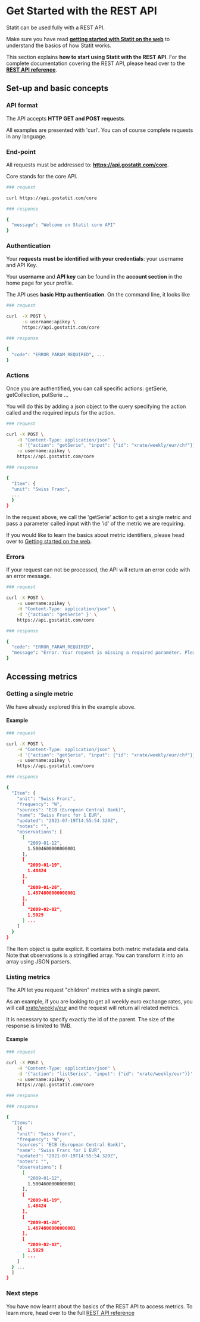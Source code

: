 # Get Started with the REST API

Statit can be used fully with a REST API.

Make sure you have read [**getting started with Statit on the web**](/gs/web.md) to understand the basics of how Statit works.

This section explains **how to start using Statit with the REST API**. For the complete documentation covering the REST API, please head over to the [**REST API reference**](/reference/api_rest.md).


## **Set-up and basic concepts**

### API format

The API accepts **HTTP GET and POST requests**.

All examples are presented with 'curl'. You can of course complete requests in any language.


### End-point

All requests must be addressed to: **https://api.gostatit.com/core**.

Core stands for the core API.

```bash
### request

curl https://api.gostatit.com/core

### response

{
  "message": "Welcome on Statit core API"
}

```

### Authentication

Your **requests must be identified with your credentials**: your username and API Key.

Your **username** and **API key** can be found in the **account section** in the home page for your profile.

The API uses **basic Http authentication**. On the command line, it looks like

```bash
### request

curl  -X POST \
      -u username:apikey \
      https://api.gostatit.com/core

### response

{
  "code": "ERROR_PARAM_REQUIRED", ...
}
```

### Actions

Once you are authentified, you can call specific actions: getSerie, getCollection, putSerie ...

You will do this by adding a json object to the query specifying the action called and the required inputs for the action.


```bash
### request

curl -X POST \
    -H "Content-Type: application/json" \
    -d '{"action": "getSerie", "input": {"id": "xrate/weekly/eur/chf"}}' \
    -u username:apikey \
    https://api.gostatit.com/core

### response

{
  "Item": {
  "unit": "Swiss Franc",
  ...
  }
}

```

In the request above, we call the 'getSerie' action to get a single metric and pass a parameter called input with the 'id' of the metric we are requiring.

If you would like to learn the basics about metric identifiers, please head over to [Getting started on the web](/gs/web.md).


### Errors

If your request can not be processed, the API will return an error code with an error message.


```bash
### request

curl -X POST \
    -u username:apikey \
    -H "Content-Type: application/json" \
    -d '{"action": "getSerie" }' \
    https://api.gostatit.com/core

### response

{
  "code": "ERROR_PARAM_REQUIRED",
  "message": "Error. Your request is missing a required parameter. Please check the documentation"
}

```


## **Accessing metrics**

### Getting a single metric

We have already explored this in the example above.

#### Example

```bash
### request

curl -X POST \
    -H "Content-Type: application/json" \
    -d '{"action": "getSerie", "input": {"id": "xrate/weekly/eur/chf"}}' \
    -u username:apikey \
    https://api.gostatit.com/core

### response

{
  "Item": {
    "unit": "Swiss Franc",
    "frequency": "W",
    "sources": "ECB (European Central Bank)",
    "name": "Swiss Franc for 1 EUR",
    "updated": "2021-07-19T14:55:54.320Z",
    "notes": "",
    "observations": [
      [
        "2009-01-12",
        1.5004600000000001
      ],
      [
        "2009-01-19",
        1.48424
      ],
      [
        "2009-01-26",
        1.4874800000000001
      ],
      [
        "2009-02-02",
        1.5029
      ] ...
    ]
  }
}
```


The Item object is quite explicit. It contains both metric metadata and data. Note that observations is a stringified array. You can transform it into an array using JSON parsers.


### Listing metrics

The API let you request "children" metrics with a single parent.

As an example, if you are looking to get all weekly euro exchange rates, you will call [xrate/weekly/eur](https://gostatit.com/xrate/weekly/eur) and the request will return all related metrics.

It is necessary to specify exactly the id of the parent. The size of the response is limited to 1MB.


#### Example

```bash
### request

curl -X POST \
    -H "Content-Type: application/json" \
    -d '{"action": "listSeries", "input": {"id": "xrate/weekly/eur"}}' \
    -u username:apikey \
    https://api.gostatit.com/core

### response

### response

{
  "Items":
    [{
    "unit": "Swiss Franc",
    "frequency": "W",
    "sources": "ECB (European Central Bank)",
    "name": "Swiss Franc for 1 EUR",
    "updated": "2021-07-19T14:55:54.320Z",
    "notes": "",
    "observations": [
      [
        "2009-01-12",
        1.5004600000000001
      ],
      [
        "2009-01-19",
        1.48424
      ],
      [
        "2009-01-26",
        1.4874800000000001
      ],
      [
        "2009-02-02",
        1.5029
      ] ...
    ]
  } ...
  ]
}
```

### **Next steps**

You have now learnt about the basics of the REST API to access metrics. To learn more, head over to the full [REST API reference](/reference/api_rest.md)
